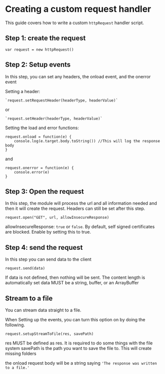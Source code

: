 # Creating a custom request handler <Badge type="tip" text="Unfinished / May change" vertical="top" />

This guide covers how to write a custom `httpRequest` handler script.


## Step 1: create the request

```
var request = new httpRequest()
```


## Step 2: Setup events

In this step, you can set any headers, the onload event, and the onerror event

Setting a header:
```
`request.setRequestHeader(headerType, headerValue)`
```
or
```
`request.setHeader(headerType, headerValue)`
```

Setting the load and error functions:
```
request.onload = function(e) {
    console.log(e.target.body.toString()) //This will log the response body
}
```
and
```
request.onerror = function(e) {
    console.error(e)
}
```


## Step 3: Open the request

In this step, the module will process the url and all information needed and then it will create the request. Headers can still be set after this step.

```
request.open("GET", url, allowInsecureResponse)
```
allowInsecureResponse: `true` or `false`. By default, self signed certificates are blocked. Enable by setting this to true.


## Step 4: send the request

In this step you can send data to the client
```
request.send(data)
```

If data is not defined, then nothing will be sent.
The content length is automatically set
data MUST be a string, buffer, or an ArrayBuffer



## Stream to a file

You can stream data straight to a file.

When Setting up the events, you can turn this option on by doing the following.

`request.setupStreamToFile(res, savePath)`

res MUST be defined as res. It is required to do some things with the file system
savePath is the path you want to save the file to. This will create missing folders

the onload request body will be a string saying `'The response was written to a file.'`

